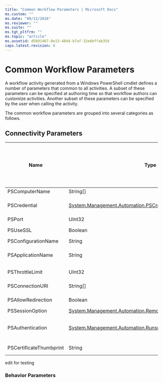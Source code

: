 ```yaml
---
title: "Common Workflow Parameters | Microsoft Docs"
ms.custom: ""
ms.date: "09/12/2016"
ms.reviewer: ""
ms.suite: ""
ms.tgt_pltfrm: ""
ms.topic: "article"
ms.assetid: d5891467-8e13-484d-b7af-32e6bffab35d
caps.latest.revision: 4
---
```

# Common Workflow Parameters

A workflow activity generated from a Windows PowerShell cmdlet  defines a number of parameters that common to all activities. A subset of these parameters can be specified at authoring time so that workflow authors can customize activities. Another subset of these parameters can be specified by the user when calling the activity.

The common workflow parameters are grouped into several categories as follows.

## Connectivity Parameters

|Name|Type|Description|Can be specified by end user at execution time?|Can be specified by workflow author at authoring time?|Can be specified by workflow author at instantiation?|
|----------|----------|-----------------|-----------------------------------------------------|------------------------------------------------------------|-----------------------------------------------------------|
|PSComputerName|String[]|A list of computer names for which to launch jobs.|Yes|Yes|Yes|
|PSCredential|[System.Management.Automation.PSCredential](/dotnet/api/System.Management.Automation.PSCredential)|The authentication credential to use to login to the computers specified by the PSComputerName parameter. This parameter is valid only if PSComputerName is specified.|Yes|Yes|Yes|
|PSPort|UInt32|The port to be used to run the workflow.|Yes|Yes|Yes|
|PSUseSSL|Boolean|Use Secure Sockets Layer (SSL) protocol to establish a secure connection to the remote computer to run the workflow.|Yes|Yes|Yes|
|PSConfigurationName|String|The session configuration used to run the workflow.|Yes|Yes|Yes|
|PSApplicationName|String|The application name portion of the connection URI for the workflow execution. Use this parameter only when you are not using the ConnectionURI parameter.|Yes|Yes|Yes|
|PSThrottleLimit|UInt32|The maximum number of concurrent connections that can be established to run the workflow.|Yes|TBD|Yes|
|PSConnectionURI|String[]|An array of fully-qualified URIs that specify the endpoints for the interactive sessions used to run the workflow.|Yes|Yes|Yes|
|PSAllowRedirection|Boolean|Specifies whether to allow redirection of this connection to an alternate URI to run the workflow.|Yes|Yes|Yes|
|PSSessionOption|[System.Management.Automation.Remoting.Pssessionoption](/dotnet/api/System.Management.Automation.Remoting.PSSessionOption)|Advanced options for the session used to run the workflow.|Yes|Yes|Yes|
|PSAuthentication|[System.Management.Automation.Runspaces.Authenticationmechanism](/dotnet/api/System.Management.Automation.Runspaces.AuthenticationMechanism)|A value of the [System.Management.Automation.Runspaces.Authenticationmechanism](/dotnet/api/System.Management.Automation.Runspaces.AuthenticationMechanism) enumeration that specifies the authentication mechanism used to authenticate the user's credentials.|Yes|Yes|Yes|
|PSCertificateThumbprint|String|The digital public key certificate (X509) of a user account that has permission to run the workflow.|Yes|Yes|Yes|

edit for testing
### Behavior Parameters
